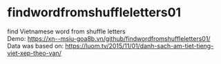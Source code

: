 # findwordfromshuffleletters01
find Vietnamese word from shuffle letters</br>
Demo: https://xn--msiu-goa8b.vn/github/findwordfromshuffleletters01/
Data was based on: https://luom.tv/2015/11/01/danh-sach-am-tiet-tieng-viet-xep-theo-van/

